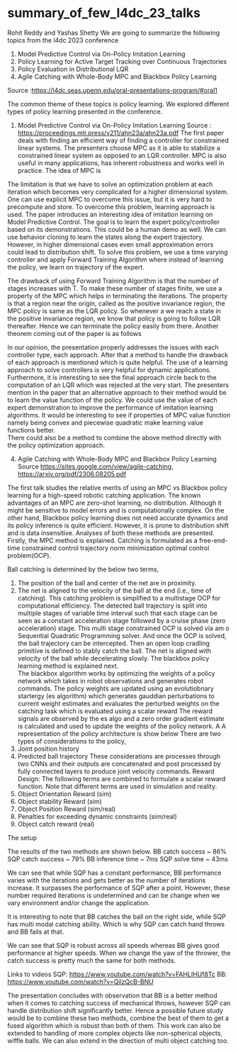 # summary_of_few_l4dc_23_talks

Rohit Reddy and Yashas Shetty
We are going to summarize the following topics from the l4dc 2023 conference 

1. Model Predictive Control via On-Policy Imitation Learning 
2. Policy Learning for Active Target Tracking over Continuous Trajectories 
3. Policy Evaluation in Distributional LQR 
4. Agile Catching with Whole-Body MPC and Blackbox Policy Learning 

Source :<https://l4dc.seas.upenn.edu/oral-presentations-program/#oral1>  


The common theme of these topics is policy learning. We explored different types of policy learning presented in the conference.

1. Model Predictive Control via On-Policy Imitation Learning 
Source : <https://proceedings.mlr.press/v211/ahn23a/ahn23a.pdf>
The first  paper deals with finding an efficient way of finding a controller for constrained linear systems. The presenters choose MPC as it is able to stabilize a constrained linear system as opposed to an LQR controller. MPC is also useful in many applications, has inherent robustness and works well in practice. The idea of MPC is  
 
The limitation is that we have to solve an optimization problem at each iteration which becomes very complicated for a higher dimensional system. One can use explicit MPC to overcome this issue, but it is very hard to precompute and store. To overcome this problem, learning approach is used.
The paper introduces an interesting idea of imitation learning on Model Predictive Control. The goal is to learn the expert policy/controller based on its demonstrations. This could be a human demo as well.  We can use behavior cloning to learn the states along the expert trajectory. However, in higher dimensional cases even small approximation errors could lead to distribution shift.  To solve this problem, we use a time varying controller and apply Forward Training Algorithm where instead of learning the policy, we learn on trajectory of the expert.  
 
The drawback of using Forward Training Algorithm is that the number of stages increases with T. To make these number of stages finite, we use a property of the MPC which helps in terminating the iterations. The property is that a region near the origin, called as the positive invariance region, the MPC policy is same as the LQR policy. So whenever a we reach a state in the positive invariance region, we know that policy is going to follow LQR thereafter. Hence we can terminate the policy easily from there.
Another theorem coming out of the paper is as follows

 


In our opinion, the presentation properly addresses the issues with each controller type, each approach. After that a method to handle the drawback of each approach is mentioned which is quite helpful.  The use of a learning approach to solve controllers is very helpful for dynamic applications. Furthermore, it is interesting to see the final approach circle back to the computation of an LQR which was rejected at the very start. 
The presenters mention in the paper that an alternative approach to their method would be to learn the value function of the policy. We could use the value of each expert demonstration to improve the performance of imitation learning algorithms. It would be interesting to see if properties of MPC value function namely being convex and piecewise quadratic make learning value functions better.  
There could also be a method to combine the above method directly with the policy optimization approach.




4. Agile Catching with Whole-Body MPC and Blackbox Policy Learning 
Source <https://sites.google.com/view/agile-catching>, <https://arxiv.org/pdf/2306.08205.pdf>

The first talk studies the relative merits of using an MPC vs Blackbox policy learning for a high-speed robotic catching application. The known advantages of an MPC are zero-shot learning, no distribution. Although it might be sensitive to model errors and is computationally complex. On the other hand, Blackbox policy learning does not need accurate dynamics and its policy inference is quite efficient. However, it is prone to distribution shift and is data insensitive.  Analyses of both these methods are presented.
Firstly, the MPC method is explained. Catching is formulated as a free-end-time constrained control trajectory norm minimization optimal control problem(OCP). 
 
  Ball catching is determined by the below two terms,
1. The position of the ball and center of the net are in proximity.
2. The net is aligned to the velocity of the ball at the end (i.e., time of catching). 
This catching problem is simplified to a multistage OCP for computational efficiency. The detected ball trajectory is split into multiple stages of variable time interval such that each stage can be seen as a constant acceleration stage followed by a cruise phase (zero acceleration) stage. This multi stage constrained OCP is solved via am o Sequential Quadratic Programming solver. And once the OCP is solved, the ball trajectory can be intercepted. Then an open loop cradling primitive is defined to stably catch the ball. The net is aligned with velocity of the ball while decelerating slowly. 
The blackbox policy learning method is explained next.  
The blackbox algorithm works by optimizing the weights of a policy network which takes in robot observations and generates robot commands. The policy weights are updated using an evolutiobnary startergy (es algorithm) which generates gauddian perturbations to current weight estimates and evaluates the perturbed weights on the catching task which is evaluated using a  scalar reward The reward signals are observed by the es algo and a zero order gradient estimate is calculated and used to update the weights of the policy network. A
A representation of the policy architecture is show below
There are two types of considerations to the policy, 
1. Joint position history
2. Predicted ball trajectory
These considerations are processes through two CNNs and their outputs are concatenated and post processed by fully connected layers to produce joint velocity commands. 
Reward Design: The following terms are combined to formulate a scalar  reward function. Note that different terms are used in simulation and reality.
1. Object Orientation Reward (sim)
2. Object stability Reward (sim)
3. Object Position Reward (sim/real)
4. Penalties for exceeding dynamic constraints (sim/real)
5. Object catch reward (real) 

The setup 
 

The results of the two methods are shown below.
BB catch success ~ 86%   	SQP catch success ~ 79%
BB inference time ~ 7ms      	SQP solve time ~ 43ms 
 
We can see that while SQP has a constant performance, BB performance varies with the iterations and gets better as the number of iterations increase. It surpasses the performance of SQP after a point. However, these number required iterations is undetermined and can be change when we vary environment and/or change the application.
  
It is interesting to note that BB catches the ball on the right side, while SQP has multi modal catching ability. Which is why SQP can catch hand throws and BB fails at that.
 
We can see that SQP is robust across all speeds whereas BB gives good performance at higher speeds. When we change the yaw of the thrower, the catch success is pretty much the same for both methods. 

Links to videos
SQP: <https://www.youtube.com/watch?v=FAHLIHUf8Tc>
BB: <https://www.youtube.com/watch?v=QilzQcB-BNU>

The presentation concludes with observation that BB is a better method when it comes to catching success of mechanical throws, however SQP can handle distribution shift significantly better. Hence a possible future study would be to combine these two methods, combine the best of them to get a fused algorithm which is robust than both of them. This work can also be extended to handling of more complex objects like non-spherical objects, wiffle balls. We can also extend in the direction of multi object catching too.

